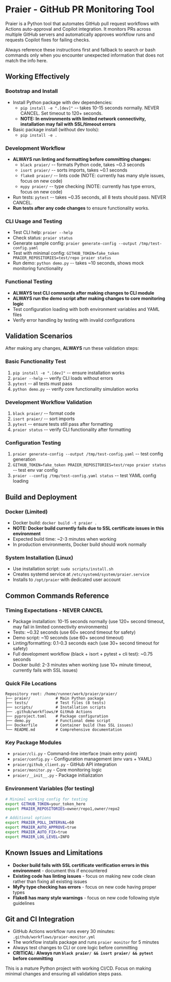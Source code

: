 # Praier - GitHub PR Monitoring Tool

Praier is a Python tool that automates GitHub pull request workflows with Actions auto-approval and Copilot integration. It monitors PRs across multiple GitHub servers and automatically approves workflow runs and requests Copilot fixes for failing checks.

Always reference these instructions first and fallback to search or bash commands only when you encounter unexpected information that does not match the info here.

## Working Effectively

### Bootstrap and Install
- Install Python package with dev dependencies:
  - `pip install -e ".[dev]"` -- takes 10-15 seconds normally. NEVER CANCEL. Set timeout to 120+ seconds.
  - **NOTE: In environments with limited network connectivity, installation may fail with SSL/timeout errors**
- Basic package install (without dev tools):
  - `pip install -e .`

### Development Workflow
- **ALWAYS run linting and formatting before committing changes:**
  - `black praier/` -- formats Python code, takes ~0.3 seconds
  - `isort praier/` -- sorts imports, takes ~0.1 seconds  
  - `flake8 praier/` -- lints code (NOTE: currently has many style issues, focus on new code)
  - `mypy praier/` -- type checking (NOTE: currently has type errors, focus on new code)
- Run tests: `pytest` -- takes ~0.35 seconds, all 8 tests should pass. NEVER CANCEL.
- **Run tests after any code changes** to ensure functionality works.

### CLI Usage and Testing
- Test CLI help: `praier --help`
- Check status: `praier status` 
- Generate sample config: `praier generate-config --output /tmp/test-config.yaml`
- Test with minimal config: `GITHUB_TOKEN=fake_token PRAIER_REPOSITORIES=test/repo praier status`
- Run demo: `python demo.py` -- takes ~10 seconds, shows mock monitoring functionality

### Functional Testing
- **ALWAYS test CLI commands after making changes to CLI module**
- **ALWAYS run the demo script after making changes to core monitoring logic**
- Test configuration loading with both environment variables and YAML files
- Verify error handling by testing with invalid configurations

## Validation Scenarios

After making any changes, **ALWAYS** run these validation steps:

### Basic Functionality Test
1. `pip install -e ".[dev]"` -- ensure installation works
2. `praier --help` -- verify CLI loads without errors
3. `pytest` -- all tests must pass
4. `python demo.py` -- verify core functionality simulation works

### Development Workflow Validation
1. `black praier/` -- format code
2. `isort praier/` -- sort imports
3. `pytest` -- ensure tests still pass after formatting
4. `praier status` -- verify CLI functionality after formatting

### Configuration Testing
1. `praier generate-config --output /tmp/test-config.yaml` -- test config generation
2. `GITHUB_TOKEN=fake_token PRAIER_REPOSITORIES=test/repo praier status` -- test env var config
3. `praier --config /tmp/test-config.yaml status` -- test YAML config loading

## Build and Deployment

### Docker (Limited)
- Docker build: `docker build -t praier .` 
- **NOTE: Docker build currently fails due to SSL certificate issues in this environment**
- Expected build time: ~2-3 minutes when working
- In production environments, Docker build should work normally

### System Installation (Linux)
- Use installation script: `sudo scripts/install.sh`
- Creates systemd service at `/etc/systemd/system/praier.service`
- Installs to `/opt/praier` with dedicated user account

## Common Commands Reference

### Timing Expectations - NEVER CANCEL
- Package installation: 10-15 seconds normally (use 120+ second timeout, may fail in limited connectivity environments)
- Tests: ~0.32 seconds (use 60+ second timeout for safety)  
- Demo script: ~10 seconds (use 60+ second timeout)
- Linting/formatting: 0.1-0.3 seconds each (use 30+ second timeout for safety)
- Full development workflow (black + isort + pytest + cli test): ~0.75 seconds
- Docker build: 2-3 minutes when working (use 10+ minute timeout, currently fails with SSL issues)

### Quick File Locations
```
Repository root: /home/runner/work/praier/praier/
├── praier/           # Main Python package
├── tests/            # Test files (8 tests)
├── scripts/          # Installation scripts
├── .github/workflows/# GitHub Actions
├── pyproject.toml    # Package configuration
├── demo.py           # Functional demo script
├── Dockerfile        # Container build (has SSL issues)
└── README.md         # Comprehensive documentation
```

### Key Package Modules
- `praier/cli.py` - Command-line interface (main entry point)
- `praier/config.py` - Configuration management (env vars + YAML)
- `praier/github_client.py` - GitHub API integration
- `praier/monitor.py` - Core monitoring logic
- `praier/__init__.py` - Package initialization

### Environment Variables (for testing)
```bash
# Minimal working config for testing
export GITHUB_TOKEN=your_token_here
export PRAIER_REPOSITORIES=owner/repo1,owner/repo2

# Additional options
export PRAIER_POLL_INTERVAL=60
export PRAIER_AUTO_APPROVE=true  
export PRAIER_AUTO_FIX=true
export PRAIER_LOG_LEVEL=INFO
```

## Known Issues and Limitations
- **Docker build fails with SSL certificate verification errors in this environment** - document this if encountered
- **Existing code has linting issues** - focus on making new code clean rather than fixing all existing issues
- **MyPy type checking has errors** - focus on new code having proper types
- **Flake8 has many style warnings** - focus on new code following style guidelines

## Git and CI Integration
- GitHub Actions workflow runs every 30 minutes: `.github/workflows/praier-monitor.yml`
- The workflow installs package and runs `praier monitor` for 5 minutes
- Always test changes to CLI or core logic before committing
- **CRITICAL: Always run `black praier/ && isort praier/ && pytest` before committing**

This is a mature Python project with working CI/CD. Focus on making minimal changes and ensuring all validation steps pass.
